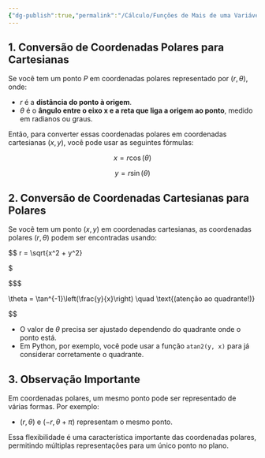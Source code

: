 ```yaml
---
{"dg-publish":true,"permalink":"/Cálculo/Funções de Mais de uma Variável/Coordenadas Polares/","created":"2025-05-20T13:30:13.829-03:00"}
---
```



## 1. Conversão de Coordenadas Polares para Cartesianas

Se você tem um ponto $P$ em coordenadas polares representado por $(r, \theta)$, onde:

- $r$ é a **distância do ponto à origem**.
- $\theta$ é o **ângulo entre o eixo x e a reta que liga a origem ao ponto**, medido em radianos ou graus.

Então, para converter essas coordenadas polares em coordenadas cartesianas $(x, y)$, você pode usar as seguintes fórmulas:

$$
x = r \cos(\theta) 
$$

$$
y = r \sin(\theta)
$$

## 2. Conversão de Coordenadas Cartesianas para Polares

Se você tem um ponto $(x, y)$ em coordenadas cartesianas, as coordenadas polares $(r, \theta)$ podem ser encontradas usando:

$$
r = \sqrt{x^2 + y^2}

$

$$$

\theta = \tan^{-1}\left(\frac{y}{x}\right) \quad \text{(atenção ao quadrante!)}

$$
- O valor de $\theta$ precisa ser ajustado dependendo do quadrante onde o ponto está.
- Em Python, por exemplo, você pode usar a função `atan2(y, x)` para já considerar corretamente o quadrante.

## 3. Observação Importante

Em coordenadas polares, um mesmo ponto pode ser representado de várias formas. Por exemplo:

- $(r, \theta)$ e $(-r, \theta + \pi)$ representam o mesmo ponto.

Essa flexibilidade é uma característica importante das coordenadas polares, permitindo múltiplas representações para um único ponto no plano.
